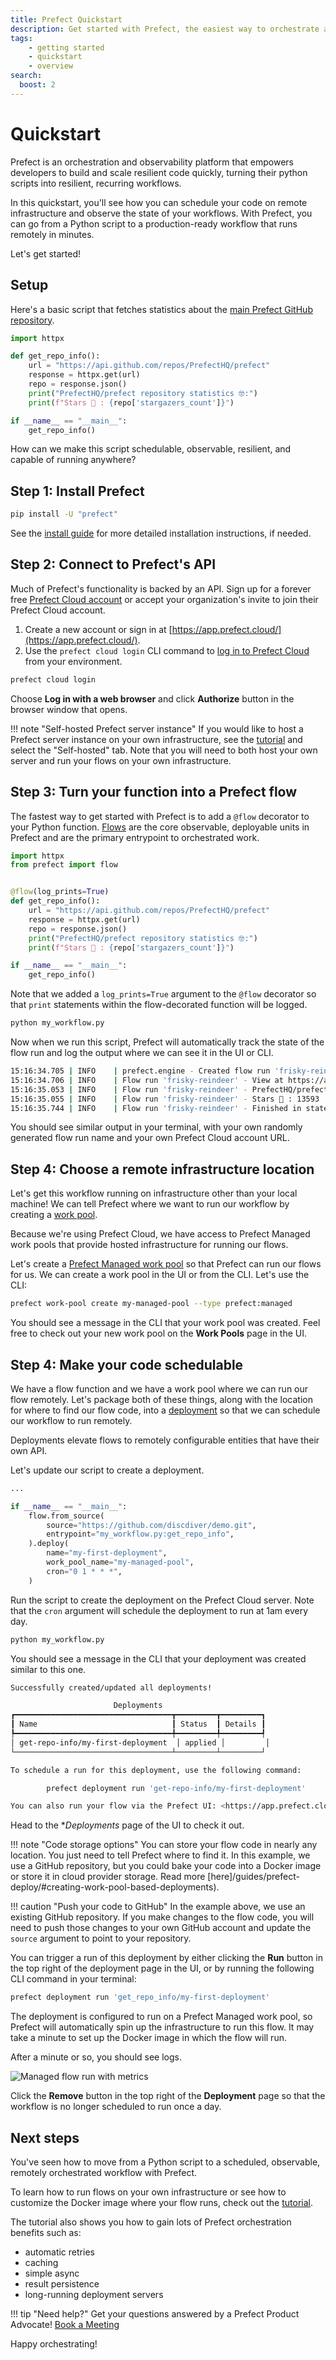 ```yaml
---
title: Prefect Quickstart
description: Get started with Prefect, the easiest way to orchestrate and observe your data pipelines
tags:
    - getting started
    - quickstart
    - overview
search:
  boost: 2
---
```


# Quickstart

Prefect is an orchestration and observability platform that empowers developers to build and scale resilient code quickly, turning their python scripts into resilient, recurring workflows.

In this quickstart, you'll see how you can schedule your code on remote infrastructure and observe the state of your workflows.
With Prefect, you can go from a Python script to a production-ready workflow that runs remotely in minutes.

Let's get started!

## Setup

Here's a basic script that fetches statistics about the [main Prefect GitHub repository](https://github.com/PrefectHQ/prefect).

```python
import httpx

def get_repo_info():
    url = "https://api.github.com/repos/PrefectHQ/prefect"
    response = httpx.get(url)
    repo = response.json()
    print("PrefectHQ/prefect repository statistics 🤓:")
    print(f"Stars 🌠 : {repo['stargazers_count']}")

if __name__ == "__main__":
    get_repo_info()
```

How can we make this script schedulable, observable, resilient, and capable of running anywhere?

## Step 1: Install Prefect

```bash
pip install -U "prefect"
```

See the [install guide](/getting-started/installation/) for more detailed installation instructions, if needed.

## Step 2: Connect to Prefect's API

Much of Prefect's functionality is backed by an API.
Sign up for a forever free [Prefect Cloud account](/cloud/) or accept your organization's invite to join their Prefect Cloud account.

1. Create a new account or sign in at [https://app.prefect.cloud/](https://app.prefect.cloud/).
1. Use the `prefect cloud login` CLI command to [log in to Prefect Cloud](/cloud/users/api-keys) from your environment.

<div class="terminal">

```bash
prefect cloud login
```

</div>

Choose **Log in with a web browser** and click **Authorize** button in the browser window that opens.

!!! note "Self-hosted Prefect server instance"
    If you would like to host a Prefect server instance on your own infrastructure, see the [tutorial](/tutorial/) and select the "Self-hosted" tab.
    Note that you will need to both host your own server and run your flows on your own infrastructure.

## Step 3: Turn your function into a Prefect flow

The fastest way to get started with Prefect is to add a `@flow` decorator to your Python function.
[Flows](/concepts/flows/) are the core observable, deployable units in Prefect and are the primary entrypoint to orchestrated work.

```python hl_lines="2 5" title="my_workflow.py"
import httpx
from prefect import flow


@flow(log_prints=True)
def get_repo_info():
    url = "https://api.github.com/repos/PrefectHQ/prefect"
    response = httpx.get(url)
    repo = response.json()
    print("PrefectHQ/prefect repository statistics 🤓:")
    print(f"Stars 🌠 : {repo['stargazers_count']}")

if __name__ == "__main__":
    get_repo_info()
```

Note that we added a `log_prints=True` argument to the `@flow` decorator so that `print` statements within the flow-decorated function will be logged.

<div class="terminal">

```bash
python my_workflow.py
```

</div>

Now when we run this script, Prefect will automatically track the state of the flow run and log the output where we can see it in the UI or CLI.

<div class="terminal">

```bash
15:16:34.705 | INFO    | prefect.engine - Created flow run 'frisky-reindeer' for flow 'get-repo-info'
15:16:34.706 | INFO    | Flow run 'frisky-reindeer' - View at https://app.prefect.cloud/account/abc/flow-runs/flow-run/123
15:16:35.053 | INFO    | Flow run 'frisky-reindeer' - PrefectHQ/prefect repository statistics 🤓:
15:16:35.055 | INFO    | Flow run 'frisky-reindeer' - Stars 🌠 : 13593
15:16:35.744 | INFO    | Flow run 'frisky-reindeer' - Finished in state Completed()
```

</div>

You should see similar output in your terminal, with your own randomly generated flow run name and your own Prefect Cloud account URL.

## Step 4: Choose a remote infrastructure location

Let's get this workflow running on infrastructure other than your local machine!
We can tell Prefect where we want to run our workflow by creating a [work pool](/concepts/work-pools/).

Because we're using Prefect Cloud, we have access to Prefect Managed work pools that provide hosted infrastructure for running our flows.

Let's create a [Prefect Managed work pool](/guides/managed-execution/) so that Prefect can run our flows for us.
We can create a work pool in the UI or from the CLI.
Let's use the CLI:

<div class="terminal">

```bash
prefect work-pool create my-managed-pool --type prefect:managed
```

</div>

You should see a message in the CLI that your work pool was created.
Feel free to check out your new work pool on the **Work Pools** page in the UI.

## Step 4: Make your code schedulable

We have a flow function and we have a work pool where we can run our flow remotely.
Let's package both of these things, along with the location for where to find our flow code, into a [deployment](/concepts/deployments/) so that we can schedule our workflow to run remotely.

Deployments elevate flows to remotely configurable entities that have their own API.

Let's update our script to create a deployment.

```python title="my_workflow.py"
...

if __name__ == "__main__":
    flow.from_source(
        source="https://github.com/discdiver/demo.git",
        entrypoint="my_workflow.py:get_repo_info",
    ).deploy(
        name="my-first-deployment",
        work_pool_name="my-managed-pool",
        cron="0 1 * * *",
    )
```

Run the script to create the deployment on the Prefect Cloud server.
Note that the `cron` argument will schedule the deployment to run at 1am every day.

<div class="terminal">

```bash
python my_workflow.py
```

</div>

You should see a message in the CLI that your deployment was created similar to this one.

<div class="terminal">

```bash
Successfully created/updated all deployments!

                       Deployments                       
┏━━━━━━━━━━━━━━━━━━━━━━━━━━━━━━━━━━━┳━━━━━━━━━┳━━━━━━━━━┓
┃ Name                              ┃ Status  ┃ Details ┃
┡━━━━━━━━━━━━━━━━━━━━━━━━━━━━━━━━━━━╇━━━━━━━━━╇━━━━━━━━━┩
│ get-repo-info/my-first-deployment  │ applied │         │
└───────────────────────────────────┴─────────┴─────────┘

To schedule a run for this deployment, use the following command:

        prefect deployment run 'get-repo-info/my-first-deployment'

You can also run your flow via the Prefect UI: <https://app.prefect.cloud/account/abc/workspace/123/deployments/deployment/xyz>

```

</div>

Head to the **Deployments* page of the UI to check it out.

!!! note "Code storage options"
    You can store your flow code in nearly any location.
    You just need to tell Prefect where to find it.
    In this example, we use a GitHub repository, but you could bake your code into a Docker image or store it in cloud provider storage.
    Read more [here]/guides/prefect-deploy/#creating-work-pool-based-deployments).

!!! caution "Push your code to GitHub"
    In the example above, we use an existing GitHub repository.
    If you make changes to the flow code, you will need to push those changes to your own GitHub account and update the `source` argument to point to your repository.

You can trigger a run of this deployment by either clicking the **Run** button in the top right of the deployment page in the UI, or by running the following CLI command in your terminal:

<div class="terminal">

```bash
prefect deployment run 'get_repo_info/my-first-deployment'  
```

</div>

The deployment is configured to run on a Prefect Managed work pool, so Prefect will automatically spin up the infrastructure to run this flow.
It may take a minute to set up the Docker image in which the flow will run.

After a minute or so, you should see logs.

![Managed flow run with metrics](/img/ui/deployment-managed.png)

Click the **Remove** button in the top right of the **Deployment** page so that the workflow is no longer scheduled to run once a day.

## Next steps

You've seen how to move from a Python script to a scheduled, observable, remotely orchestrated workflow with Prefect.

To learn how to run flows on your own infrastructure or see how to customize the Docker image where your flow runs, check out the [tutorial](/tutorial/).

The tutorial also shows you how to gain lots of Prefect orchestration benefits such as:

- automatic retries
- caching
- simple async
- result persistence
- long-running deployment servers
<!-- add event-driven workflows when added to tutorial -->

!!! tip "Need help?"
    Get your questions answered by a Prefect Product Advocate! [Book a Meeting](https://calendly.com/prefect-experts/prefect-product-advocates?utm_campaign=prefect_docs_cloud&utm_content=prefect_docs&utm_medium=docs&utm_source=docs)

Happy orchestrating!
